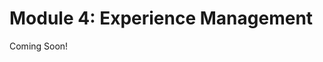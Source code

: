 # Module 4: Experience Management

Coming Soon!

<!--

<div class="ahead">
<h4>Learning Objectives</h4>

In this module, you'll learn how to control User Experiences with the Web Content templates, Page Fragments, and Layout modules that can be used in Liferay DXP.

<h4>Tasks to Accomplish</h4>
<ul>
    <li>Create a custom Structure and Template to feature Hotels within the Livingstone Hotel & Resort Group</li>
    <li>Create a banner Page Fragment using the NPM Generator</li>
    <li>Create a layout template using the NPM Generator</li>
</ul>

<h4>Exercise Prerequisites</h4>
<ul>
    <li>Java JDK Installed to Run Liferay
    <ul>
        <li>Download here: <a href="https://www.oracle.com/technetwork/java/javase/downloads/jdk11-downloads-5066655.html">https://www.oracle.com/technetwork/java/javase/downloads/jdk11-downloads-5066655.html</a>
        </li>
        <li>Instructions on Installation here: <a href="https://www.java.com/en/download/help/download_options.xml">https://www.java.com/en/download/help/download_options.xml</a>
        </li>
    </ul>
    <li>Liferay Tomcat bundle installed in the following folder:</li>
	<ul>	
		<li> Windows: <code>C:\liferay\bundles</code></li>
        <ul>
            <li>Start Liferay by double-clicking the <code>startup.bat</code> file.</li>
        </ul>
		<li> Unix Systems: <code>[user-home]/liferay/bundles</code></li>
        <ul>
            <li>Start Liferay by using <code>catalina.sh</code> run in the Terminal.</li>
        </ul>
	</ul>
    <li>Unzipped module exercise files in the following folder structure:
    <ul>
        <li> Windows: <code>C:\liferay</code></li>
        <li> Unix Systems: <code>[user-home]/liferay</code></li>
    </ul>
    <li>NPM, Yeoman, and the Liferay Theme Generator installed</li>
    <ul>
        <li>Download here: <a href="https://nodejs.org/en/">https://nodejs.org/en/</a></li>
        <li>Run <code>npm install -g yo</code></li>
        <li>Run <code>npm install -g generator-liferay-theme</code></li>
        <ul>
            <li><b>Note:</b> OSX and Linux Users may need to redirect the NPM global command. See module 1 exercise instructions for more details.</li>
        </ul>
    </ul>
    <li>Visual Studio Code Text Editor</li>
    <ul>
        <li>Download and install from: <a href="https://code.visualstudio.com/">https://code.visualstudio.com/</a></li>
    </ul>
</ul>
</div>

-->